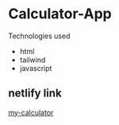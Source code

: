 # Calculator-App 

Technologies used
- html
- tailwind
- javascript

## netlify link
[my-calculator](https://pushons-calculator.netlify.app/)

